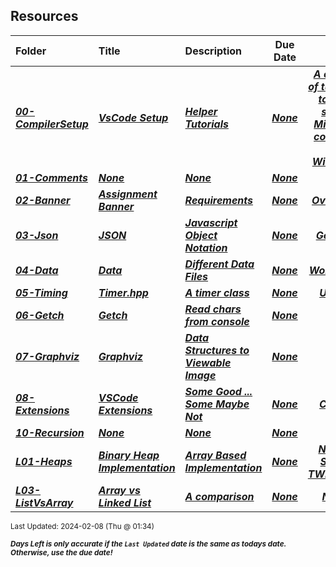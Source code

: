 ## Resources

| Folder | Title | Description | Due Date | Due |  |
|:------|:------|:------|:-----:|:-----:|-----|
| ***<a href="https://github.com/rugbyprof/3013-Algorithms/tree/master/Resources/00-CompilerSetup">00-CompilerSetup</a>*** | ***<a href="https://github.com/rugbyprof/3013-Algorithms/tree/master/Resources/00-CompilerSetup"> VsCode Setup </a>*** | ***<a href="https://github.com/rugbyprof/3013-Algorithms/tree/master/Resources/00-CompilerSetup"> Helper Tutorials</a>*** | ***<a href="https://github.com/rugbyprof/3013-Algorithms/tree/master/Resources/00-CompilerSetup">None</a>*** | ***<a href="https://github.com/rugbyprof/3013-Algorithms/tree/master/Resources/00-CompilerSetup"> A couple of tutorials to help setup MingGW compiler on Windows</a>*** |  |
| ***<a href="https://github.com/rugbyprof/3013-Algorithms/tree/master/Resources/01-Comments">01-Comments</a>*** | ***<a href="https://github.com/rugbyprof/3013-Algorithms/tree/master/Resources/01-Comments">None</a>*** | ***<a href="https://github.com/rugbyprof/3013-Algorithms/tree/master/Resources/01-Comments">None</a>*** | ***<a href="https://github.com/rugbyprof/3013-Algorithms/tree/master/Resources/01-Comments">None</a>*** | ***<a href="https://github.com/rugbyprof/3013-Algorithms/tree/master/Resources/01-Comments">N/A</a>*** |  |
| ***<a href="https://github.com/rugbyprof/3013-Algorithms/tree/master/Resources/02-Banner">02-Banner</a>*** | ***<a href="https://github.com/rugbyprof/3013-Algorithms/tree/master/Resources/02-Banner"> Assignment Banner </a>*** | ***<a href="https://github.com/rugbyprof/3013-Algorithms/tree/master/Resources/02-Banner"> Requirements</a>*** | ***<a href="https://github.com/rugbyprof/3013-Algorithms/tree/master/Resources/02-Banner">None</a>*** | ***<a href="https://github.com/rugbyprof/3013-Algorithms/tree/master/Resources/02-Banner"> Overview</a>*** |  |
| ***<a href="https://github.com/rugbyprof/3013-Algorithms/tree/master/Resources/03-Json">03-Json</a>*** | ***<a href="https://github.com/rugbyprof/3013-Algorithms/tree/master/Resources/03-Json"> JSON </a>*** | ***<a href="https://github.com/rugbyprof/3013-Algorithms/tree/master/Resources/03-Json"> Javascript Object Notation</a>*** | ***<a href="https://github.com/rugbyprof/3013-Algorithms/tree/master/Resources/03-Json">None</a>*** | ***<a href="https://github.com/rugbyprof/3013-Algorithms/tree/master/Resources/03-Json"> General</a>*** |  |
| ***<a href="https://github.com/rugbyprof/3013-Algorithms/tree/master/Resources/04-Data">04-Data</a>*** | ***<a href="https://github.com/rugbyprof/3013-Algorithms/tree/master/Resources/04-Data"> Data </a>*** | ***<a href="https://github.com/rugbyprof/3013-Algorithms/tree/master/Resources/04-Data"> Different Data Files</a>*** | ***<a href="https://github.com/rugbyprof/3013-Algorithms/tree/master/Resources/04-Data">None</a>*** | ***<a href="https://github.com/rugbyprof/3013-Algorithms/tree/master/Resources/04-Data"> Word Lists</a>*** |  |
| ***<a href="https://github.com/rugbyprof/3013-Algorithms/tree/master/Resources/05-Timing">05-Timing</a>*** | ***<a href="https://github.com/rugbyprof/3013-Algorithms/tree/master/Resources/05-Timing"> Timer.hpp </a>*** | ***<a href="https://github.com/rugbyprof/3013-Algorithms/tree/master/Resources/05-Timing"> A timer class</a>*** | ***<a href="https://github.com/rugbyprof/3013-Algorithms/tree/master/Resources/05-Timing">None</a>*** | ***<a href="https://github.com/rugbyprof/3013-Algorithms/tree/master/Resources/05-Timing"> Usage</a>*** |  |
| ***<a href="https://github.com/rugbyprof/3013-Algorithms/tree/master/Resources/06-Getch">06-Getch</a>*** | ***<a href="https://github.com/rugbyprof/3013-Algorithms/tree/master/Resources/06-Getch"> Getch </a>*** | ***<a href="https://github.com/rugbyprof/3013-Algorithms/tree/master/Resources/06-Getch"> Read chars from console</a>*** | ***<a href="https://github.com/rugbyprof/3013-Algorithms/tree/master/Resources/06-Getch">None</a>*** | ***<a href="https://github.com/rugbyprof/3013-Algorithms/tree/master/Resources/06-Getch">N/A</a>*** |  |
| ***<a href="https://github.com/rugbyprof/3013-Algorithms/tree/master/Resources/07-Graphviz">07-Graphviz</a>*** | ***<a href="https://github.com/rugbyprof/3013-Algorithms/tree/master/Resources/07-Graphviz"> Graphviz </a>*** | ***<a href="https://github.com/rugbyprof/3013-Algorithms/tree/master/Resources/07-Graphviz"> Data Structures to Viewable Image</a>*** | ***<a href="https://github.com/rugbyprof/3013-Algorithms/tree/master/Resources/07-Graphviz">None</a>*** | ***<a href="https://github.com/rugbyprof/3013-Algorithms/tree/master/Resources/07-Graphviz">N/A</a>*** |  |
| ***<a href="https://github.com/rugbyprof/3013-Algorithms/tree/master/Resources/08-Extensions">08-Extensions</a>*** | ***<a href="https://github.com/rugbyprof/3013-Algorithms/tree/master/Resources/08-Extensions"> VSCode Extensions </a>*** | ***<a href="https://github.com/rugbyprof/3013-Algorithms/tree/master/Resources/08-Extensions"> Some Good ... Some Maybe Not</a>*** | ***<a href="https://github.com/rugbyprof/3013-Algorithms/tree/master/Resources/08-Extensions">None</a>*** | ***<a href="https://github.com/rugbyprof/3013-Algorithms/tree/master/Resources/08-Extensions"> C/C++</a>*** |  |
| ***<a href="https://github.com/rugbyprof/3013-Algorithms/tree/master/Resources/10-Recursion">10-Recursion</a>*** | ***<a href="https://github.com/rugbyprof/3013-Algorithms/tree/master/Resources/10-Recursion">None</a>*** | ***<a href="https://github.com/rugbyprof/3013-Algorithms/tree/master/Resources/10-Recursion">None</a>*** | ***<a href="https://github.com/rugbyprof/3013-Algorithms/tree/master/Resources/10-Recursion">None</a>*** | ***<a href="https://github.com/rugbyprof/3013-Algorithms/tree/master/Resources/10-Recursion">N/A</a>*** |  |
| ***<a href="https://github.com/rugbyprof/3013-Algorithms/tree/master/Resources/L01-Heaps">L01-Heaps</a>*** | ***<a href="https://github.com/rugbyprof/3013-Algorithms/tree/master/Resources/L01-Heaps"> Binary Heap Implementation </a>*** | ***<a href="https://github.com/rugbyprof/3013-Algorithms/tree/master/Resources/L01-Heaps"> Array Based Implementation</a>*** | ***<a href="https://github.com/rugbyprof/3013-Algorithms/tree/master/Resources/L01-Heaps">None</a>*** | ***<a href="https://github.com/rugbyprof/3013-Algorithms/tree/master/Resources/L01-Heaps"> NEEDS SOME TWEEKING</a>*** |  |
| ***<a href="https://github.com/rugbyprof/3013-Algorithms/tree/master/Resources/L03-ListVsArray">L03-ListVsArray</a>*** | ***<a href="https://github.com/rugbyprof/3013-Algorithms/tree/master/Resources/L03-ListVsArray"> Array vs Linked List </a>*** | ***<a href="https://github.com/rugbyprof/3013-Algorithms/tree/master/Resources/L03-ListVsArray"> A comparison</a>*** | ***<a href="https://github.com/rugbyprof/3013-Algorithms/tree/master/Resources/L03-ListVsArray">None</a>*** | ***<a href="https://github.com/rugbyprof/3013-Algorithms/tree/master/Resources/L03-ListVsArray"> None</a>*** |  |

<sup>Last Updated: 2024-02-08 (Thu @ 01:34)</sup> 

<sup>***Days Left is only accurate if the `Last Updated` date is the same as todays date. Otherwise, use the due date!***</sup> 